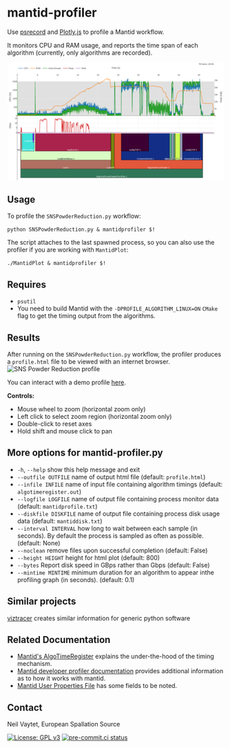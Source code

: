 # mantid-profiler

Use [psrecord](https://github.com/astrofrog/psrecord) and [Plotly.js](https://plot.ly/javascript/) to profile a Mantid workflow.

It monitors CPU and RAM usage, and reports the time span of each algorithm (currently, only algorithms are recorded).

![screenshot of AlignAndFocusPowderFromFiles](screenshot.png)

## Usage

To profile the `SNSPowderReduction.py` workflow:
```
python SNSPowderReduction.py & mantidprofiler $!
```
The script attaches to the last spawned process, so you can also use the profiler if you are working with `MantidPlot`:
```
./MantidPlot & mantidprofiler $!
```

## Requires

- `psutil`
- You need to build Mantid with the `-DPROFILE_ALGORITHM_LINUX=ON` `CMake` flag to get the timing output from the algorithms.

## Results

After running on the `SNSPowderReduction.py` workflow, the profiler produces a `profile.html` file to be viewed with an internet browser.
![SNS Powder Reduction profile](http://www.nbi.dk/~nvaytet/SNSPowderReduction_12.png)

You can interact with a demo profile [here](http://www.nbi.dk/~nvaytet/SNSPowderReduction_12.html).

**Controls:**

- Mouse wheel to zoom (horizontal zoom only)
- Left click to select zoom region (horizontal zoom only)
- Double-click to reset axes
- Hold shift and mouse click to pan

## More options for mantid-profiler.py

- `-h`, `--help`          show this help message and exit
- `--outfile OUTFILE`    name of output html file (default: `profile.html`)
- `--infile INFILE`      name of input file containing algorithm timings (default: `algotimeregister.out`)
- `--logfile LOGFILE`    name of output file containing process monitor data (default: `mantidprofile.txt`)
- `--diskfile DISKFILE`  name of output file containing process disk usage data (default: `mantiddisk.txt`)
- `--interval INTERVAL`  how long to wait between each sample (in seconds). By default the process is sampled as often as possible. (default: None)
- `--noclean`             remove files upon successful completion (default: False)
- `--height HEIGHT`      height for html plot (default: 800)
- `--bytes`               Report disk speed in GBps rather than Gbps (default: False)
- `--mintime MINTIME`    minimum duration for an algorithm to appear inthe profiling graph (in seconds). (default: 0.1)

## Similar projects

[viztracer](https://github.com/gaogaotiantian/viztracer) creates similar information for generic python software

## Related Documentation

- [Mantid's AlgoTimeRegister](https://docs.mantidproject.org/api/python/mantid/api/AlgoTimeRegister.html) explains the under-the-hood of the timing mechanism.
- [Mantid developer profiler documentation](https://developer.mantidproject.org/AlgorithmProfiler.html) provides additional information as to how it works with mantid.
- [Mantid User Properties File](https://docs.mantidproject.org/concepts/PropertiesFile.html#algorithm-profiling-settings) has some fields to be noted.


## Contact

Neil Vaytet, European Spallation Source

[![License: GPL v3](https://img.shields.io/badge/License-GPLv3-blue.svg)](https://www.gnu.org/licenses/gpl-3.0)
[![pre-commit.ci status](https://results.pre-commit.ci/badge/github/mantidproject/mantid-profiler/main.svg)](https://results.pre-commit.ci/latest/github/mantidproject/mantid-profiler/main)
